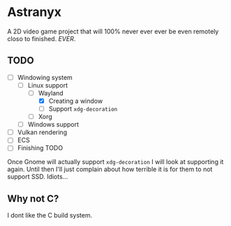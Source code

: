 # Astranyx

A 2D video game project that will 100% never ever ever be even remotely closo
to finished. *EVER*.

## TODO

- [ ] Windowing system
  - [ ] Linux support
    - [ ] Wayland
      - [X] Creating a window
      - [ ] Support `xdg-decoration`
    - [ ] Xorg
  - [ ] Windows support
- [ ] Vulkan rendering
- [ ] ECS
- [ ] Finishing TODO

Once Gnome will actually support `xdg-decoration` I will look at supporting it
again. Until then I'll just complain about how terrible it is for them to not
support SSD. Idiots...

## Why not C?

I dont like the C build system.